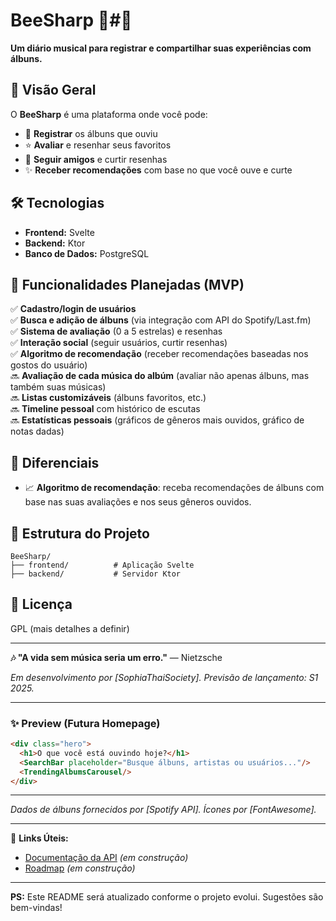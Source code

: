 # BeeSharp 🐝#️🎵  

**Um diário musical para registrar e compartilhar suas experiências com álbuns.**  

## 📌 Visão Geral  
O **BeeSharp** é uma plataforma onde você pode:  
- 📖 **Registrar** os álbuns que ouviu  
- ⭐ **Avaliar** e resenhar seus favoritos   
- 👥 **Seguir amigos** e curtir resenhas
- ✨ **Receber recomendações** com base no que você ouve e curte

## 🛠️ Tecnologias  
- **Frontend:** Svelte
- **Backend:** Ktor 
- **Banco de Dados:** PostgreSQL

## 🚀 Funcionalidades Planejadas (MVP)  
✅ **Cadastro/login de usuários**  
✅ **Busca e adição de álbuns** (via integração com API do Spotify/Last.fm)  
✅ **Sistema de avaliação** (0 a 5 estrelas) e resenhas  
✅ **Interação social** (seguir usuários, curtir resenhas)  
✅ **Algoritmo de recomendação** (receber recomendações baseadas nos gostos do usuário)  
🔜 **Avaliação de cada música do albúm** (avaliar não apenas álbuns, mas também suas músicas)  
🔜 **Listas customizáveis** (álbuns favoritos, etc.)  
🔜 **Timeline pessoal** com histórico de escutas  
🔜 **Estatísticas pessoais** (gráficos de gêneros mais ouvidos, gráfico de notas dadas)  

  
## 🌟 Diferenciais  
- 📈 **Algoritmo de recomendação**: receba recomendações de álbuns com base nas suas avaliações e nos seus gêneros ouvidos. 

## 📂 Estrutura do Projeto  
```
BeeSharp/  
├── frontend/          # Aplicação Svelte  
├── backend/           # Servidor Ktor  

``` 

## 📄 Licença  
GPL (mais detalhes a definir)  

---  
**🎶 "A vida sem música seria um erro."** — Nietzsche  

*Em desenvolvimento por [SophiaThaiSociety]. Previsão de lançamento: S1 2025.*  

---  

### ✨ Preview (Futura Homepage)  
```html  
<div class="hero">  
  <h1>O que você está ouvindo hoje?</h1>  
  <SearchBar placeholder="Busque álbuns, artistas ou usuários..."/>  
  <TrendingAlbumsCarousel/>  
</div>  
```  

---  
*Dados de álbuns fornecidos por [Spotify API]. Ícones por [FontAwesome].*  

---  

🔗 **Links Úteis:**  
- [Documentação da API](https://...) *(em construção)*  
- [Roadmap](https://...) *(em construção)*  

---  

**PS:** Este README será atualizado conforme o projeto evolui. Sugestões são bem-vindas!
